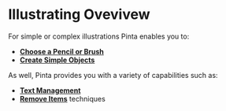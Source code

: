 # Illustrating Ovevivew

For simple or complex illustrations Pinta enables you to:

  -  [**Choose a Pencil or Brush**](choose.md)
  -  [**Create Simple Objects**](objects.md)

As well, Pinta provides you with a variety of capabilities such as:
 
  -  [**Text Management**](text.md) 
  -  [**Remove Items**](remove.md) techniques





  